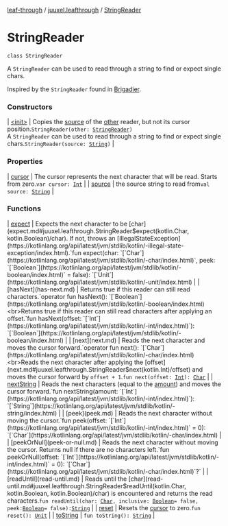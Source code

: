[leaf-through](../../index.md) / [juuxel.leafthrough](../index.md) / [StringReader](./index.md)

# StringReader

`class StringReader`

A `StringReader` can be used to read through a string to find or expect
single chars.

Inspired by the `StringReader` found in [Brigadier](https://github.com/Mojang/brigadier).

### Constructors

| [&lt;init&gt;](-init-.md) | Copies the [source](source.md) of the [other](-init-.md#juuxel.leafthrough.StringReader$<init>(juuxel.leafthrough.StringReader)/other) reader, but not its cursor position.`StringReader(other: `[`StringReader`](./index.md)`)`<br>A `StringReader` can be used to read through a string to find or expect single chars.`StringReader(source: `[`String`](https://kotlinlang.org/api/latest/jvm/stdlib/kotlin/-string/index.html)`)` |

### Properties

| [cursor](cursor.md) | The cursor represents the next character that will be read. Starts from zero.`var cursor: `[`Int`](https://kotlinlang.org/api/latest/jvm/stdlib/kotlin/-int/index.html) |
| [source](source.md) | the source string to read from`val source: `[`String`](https://kotlinlang.org/api/latest/jvm/stdlib/kotlin/-string/index.html) |

### Functions

| [expect](expect.md) | Expects the next character to be [char](expect.md#juuxel.leafthrough.StringReader$expect(kotlin.Char, kotlin.Boolean)/char). If not, throws an [IllegalStateException](https://kotlinlang.org/api/latest/jvm/stdlib/kotlin/-illegal-state-exception/index.html).`fun expect(char: `[`Char`](https://kotlinlang.org/api/latest/jvm/stdlib/kotlin/-char/index.html)`, peek: `[`Boolean`](https://kotlinlang.org/api/latest/jvm/stdlib/kotlin/-boolean/index.html)` = false): `[`Unit`](https://kotlinlang.org/api/latest/jvm/stdlib/kotlin/-unit/index.html) |
| [hasNext](has-next.md) | Returns true if this reader can still read characters.`operator fun hasNext(): `[`Boolean`](https://kotlinlang.org/api/latest/jvm/stdlib/kotlin/-boolean/index.html)<br>Returns true if this reader can still read characters after applying an offset.`fun hasNext(offset: `[`Int`](https://kotlinlang.org/api/latest/jvm/stdlib/kotlin/-int/index.html)`): `[`Boolean`](https://kotlinlang.org/api/latest/jvm/stdlib/kotlin/-boolean/index.html) |
| [next](next.md) | Reads the next character and moves the cursor forward.`operator fun next(): `[`Char`](https://kotlinlang.org/api/latest/jvm/stdlib/kotlin/-char/index.html)<br>Reads the next character after applying the [offset](next.md#juuxel.leafthrough.StringReader$next(kotlin.Int)/offset) and moves the cursor forward by `offset + 1`.`fun next(offset: `[`Int`](https://kotlinlang.org/api/latest/jvm/stdlib/kotlin/-int/index.html)`): `[`Char`](https://kotlinlang.org/api/latest/jvm/stdlib/kotlin/-char/index.html) |
| [nextString](next-string.md) | Reads the next characters (equal to the [amount](next-string.md#juuxel.leafthrough.StringReader$nextString(kotlin.Int)/amount)) and moves the cursor forward.`fun nextString(amount: `[`Int`](https://kotlinlang.org/api/latest/jvm/stdlib/kotlin/-int/index.html)`): `[`String`](https://kotlinlang.org/api/latest/jvm/stdlib/kotlin/-string/index.html) |
| [peek](peek.md) | Reads the next character without moving the cursor.`fun peek(offset: `[`Int`](https://kotlinlang.org/api/latest/jvm/stdlib/kotlin/-int/index.html)` = 0): `[`Char`](https://kotlinlang.org/api/latest/jvm/stdlib/kotlin/-char/index.html) |
| [peekOrNull](peek-or-null.md) | Reads the next character without moving the cursor. Returns null if there are no characters left.`fun peekOrNull(offset: `[`Int`](https://kotlinlang.org/api/latest/jvm/stdlib/kotlin/-int/index.html)` = 0): `[`Char`](https://kotlinlang.org/api/latest/jvm/stdlib/kotlin/-char/index.html)`?` |
| [readUntil](read-until.md) | Reads until the [char](read-until.md#juuxel.leafthrough.StringReader$readUntil(kotlin.Char, kotlin.Boolean, kotlin.Boolean)/char) is encountered and returns the read characters.`fun readUntil(char: `[`Char`](https://kotlinlang.org/api/latest/jvm/stdlib/kotlin/-char/index.html)`, inclusive: `[`Boolean`](https://kotlinlang.org/api/latest/jvm/stdlib/kotlin/-boolean/index.html)` = false, peek: `[`Boolean`](https://kotlinlang.org/api/latest/jvm/stdlib/kotlin/-boolean/index.html)` = false): `[`String`](https://kotlinlang.org/api/latest/jvm/stdlib/kotlin/-string/index.html) |
| [reset](reset.md) | Resets the [cursor](cursor.md) to zero.`fun reset(): `[`Unit`](https://kotlinlang.org/api/latest/jvm/stdlib/kotlin/-unit/index.html) |
| [toString](to-string.md) | `fun toString(): `[`String`](https://kotlinlang.org/api/latest/jvm/stdlib/kotlin/-string/index.html) |

